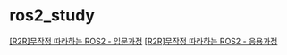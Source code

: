 # ros2_study

[[R2R]무작정 따라하는 ROS2 - 입문과정](https://youtube.com/playlist?list=PL0xYz_4oqpvhj4JaPSTeGI2k5GQEE36oi&si=Egb3ZFvohW-aPWt6)
[[R2R]무작정 따라하는 ROS2 - 응용과정](https://youtube.com/playlist?list=PL0xYz_4oqpvg8qoYRQEIfQziTCMoTszrb&si=m4JFYRZwn1FtHKgu)
